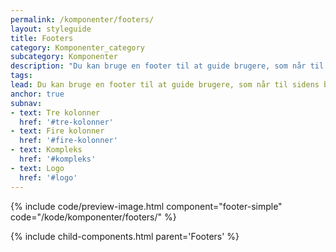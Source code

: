 ```yaml
---
permalink: /komponenter/footers/
layout: styleguide
title: Footers
category: Komponenter_category
subcategory: Komponenter
description: "Du kan bruge en footer til at guide brugere, som når til sidens bund videre."
tags: 
lead: Du kan bruge en footer til at guide brugere, som når til sidens bund videre.
anchor: true
subnav:
- text: Tre kolonner
  href: '#tre-kolonner'
- text: Fire kolonner
  href: '#fire-kolonner'
- text: Kompleks
  href: '#kompleks'
- text: Logo
  href: '#logo'
---
```


{% include code/preview-image.html component="footer-simple" code="/kode/komponenter/footers/" %}

{% include child-components.html parent='Footers' %}
